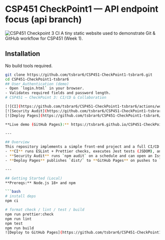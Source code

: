 # CSP451 CheckPoint1 — API endpoint focus (api branch)
![CSP451 Checkpoint 3 CI](https://github.com/tsbrar6/CSP451-CheckPoint1-tsbrar6/actions/workflows/ci.yml/badge.svg)
A tiny static website used to demonstrate Git & GitHub workflow for CSP451 (Week 1).

## Installation

No build tools required.

```bash
git clone https://github.com/tsbrar6/CSP451-CheckPoint1-tsbrar6.git
cd CSP451-CheckPoint1-tsbrar6
## User Authentication (demo)
- Open `login.html` in your browser.
- Validates required fields and password length.
# CSP451 – CheckPoint 3: CI/CD & Collaboration

[![CI](https://github.com/tsbrar6/CSP451-CheckPoint1-tsbrar6/actions/workflows/ci.yml/badge.svg?branch=main)](https://github.com/tsbrar6/CSP451-CheckPoint1-tsbrar6/actions/workflows/ci.yml)
[![Security Audit](https://github.com/tsbrar6/CSP451-CheckPoint1-tsbrar6/actions/workflows/security-audit.yml/badge.svg?branch=main)](https://github.com/tsbrar6/CSP451-CheckPoint1-tsbrar6/actions/workflows/security-audit.yml)
[![Deploy Pages](https://github.com/tsbrar6/CSP451-CheckPoint1-tsbrar6/actions/workflows/deploy-pages.yml/badge.svg?branch=main)](https://github.com/tsbrar6/CSP451-CheckPoint1-tsbrar6/actions/workflows/deploy-pages.yml)

**Live demo (GitHub Pages):** https://tsbrar6.github.io/CSP451-CheckPoint1-tsbrar6/

---

## Overview
This repository implements a simple front-end project and a full CI/CD pipeline using **GitHub Actions**:
- **CI** runs ESLint + Prettier checks, executes Jest tests (JSDOM), and builds a static `dist/`.
- **Security Audit** runs `npm audit` on a schedule and can open an Issue if high vulnerabilities are found.
- **Deploy Pages** publishes `dist/` to **GitHub Pages** on pushes to `main`.

---

## Getting Started (Local)
**Prereqs:** Node.js 18+ and npm

```bash
# install deps
npm ci

# format check / lint / test / build
npm run prettier:check
npm run lint
npm test
npm run build
![Deploy to GitHub Pages](https://github.com/tsbrar6/CSP451-CheckPoint1-tsbrar6/actions/workflows/deploy-pages.yml/badge.svg)
